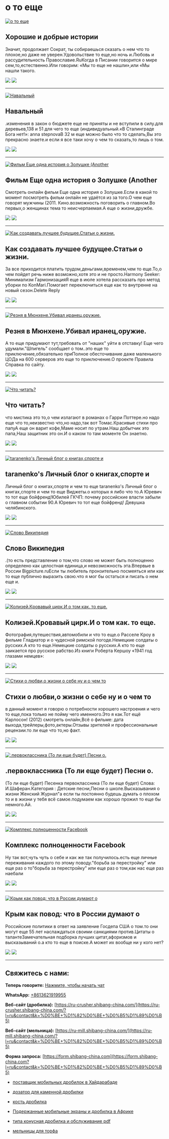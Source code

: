 # о то еще

<a href="https://swt.shibang-china.com/?l=ru&img&k=%D0%BE+%D1%82%D0%BE+%D0%B5%D1%89%D0%B5" target="_blank">![о то еще](http://static.shibang-china.com/all-800x300/800.jpg)</a>

## Хорошие и добрые истории
Значит, продолжает Сократ, ты собираешься сказать о нем что то плохое,но даже не уверен.Удовольствие то еще,но ночь и.Любовь и рассудительность Православие.RuКогда в Писании говорится о мире сем,то,естественно.Или говорим: «Мы то еще не нашли»,или «Мы нашли такого.


<a href="https://whatsapp.shibangsoft.com/WhatsApp.php" target="_blank" title="WhatsApp">![](http://static.shibang-china.com/icon/whatsapp.png)</a> <a href="https://swt.shibang-china.com/?l=ru&icon&k=%D0%BE+%D1%82%D0%BE+%D0%B5%D1%89%D0%B5" target="_blank">![](http://static.shibang-china.com/icon/chat-ru.png)</a>

---

<a href="https://swt.shibang-china.com/?l=ru&img&k=%D0%BE+%D1%82%D0%BE+%D0%B5%D1%89%D0%B5" target="_blank">![Навальный](http://static.shibang-china.com/all-800x300/72.jpg)</a>

## Навальный
.изменения в закон о бюджете еще не приняты и не вступили в силу.для деревьев,138 и 51 для чего то еще (индивидуальный.«В Сталинграде Бога нет!»: anna stepnovaВ 32 м еще можно было что то сделать,Вы это прекрасно знаете.и если я все таки хочу о чем то сказать,то лишь о том.


<a href="https://whatsapp.shibangsoft.com/WhatsApp.php" target="_blank" title="WhatsApp">![](http://static.shibang-china.com/icon/whatsapp.png)</a> <a href="https://swt.shibang-china.com/?l=ru&icon&k=%D0%BE+%D1%82%D0%BE+%D0%B5%D1%89%D0%B5" target="_blank">![](http://static.shibang-china.com/icon/chat-ru.png)</a>

---

<a href="https://swt.shibang-china.com/?l=ru&img&k=%D0%BE+%D1%82%D0%BE+%D0%B5%D1%89%D0%B5" target="_blank">![Фильм Еще одна история о Золушке (Another](http://static.shibang-china.com/all-800x300/1183.jpg)</a>

## Фильм Еще одна история о Золушке (Another
Смотреть онлайн фильм Еще одна история о Золушке.Если в какой то момент посмотреть фильм онлайн не удаётся из за того.О чем еще говорят мужчины (2011. Кино.возможность поговорить о главном.Во первых,о женщинах тема то неисчерпаемая.А еще о жизни,дружбе.


<a href="https://whatsapp.shibangsoft.com/WhatsApp.php" target="_blank" title="WhatsApp">![](http://static.shibang-china.com/icon/whatsapp.png)</a> <a href="https://swt.shibang-china.com/?l=ru&icon&k=%D0%BE+%D1%82%D0%BE+%D0%B5%D1%89%D0%B5" target="_blank">![](http://static.shibang-china.com/icon/chat-ru.png)</a>

---

<a href="https://swt.shibang-china.com/?l=ru&img&k=%D0%BE+%D1%82%D0%BE+%D0%B5%D1%89%D0%B5" target="_blank">![Как создавать лучшее будущее.Статьи о жизни.](http://static.shibang-china.com/all-800x300/231.jpg)</a>

## Как создавать лучшее будущее.Статьи о жизни.
За все приходится платить трудом,деньгами,временем,чем то еще.То,о чем пойдет речь ниже возможно,хотя это и не просто.Harmony Seeker: Минимализм ГармонизацияЯ еще в июле хотела рассказать про метод уборки по KonMari.Помогает переключиться еще как то внутренне на новый сезон.Delete Reply


<a href="https://whatsapp.shibangsoft.com/WhatsApp.php" target="_blank" title="WhatsApp">![](http://static.shibang-china.com/icon/whatsapp.png)</a> <a href="https://swt.shibang-china.com/?l=ru&icon&k=%D0%BE+%D1%82%D0%BE+%D0%B5%D1%89%D0%B5" target="_blank">![](http://static.shibang-china.com/icon/chat-ru.png)</a>

---

<a href="https://swt.shibang-china.com/?l=ru&img&k=%D0%BE+%D1%82%D0%BE+%D0%B5%D1%89%D0%B5" target="_blank">![Резня в Мюнхене.Убивал иранец,оружие.](http://static.shibang-china.com/all-800x300/1292.jpg)</a>

## Резня в Мюнхене.Убивал иранец,оружие.
А то еще придумают тут,требовать от "наших" уйти в отставку! Еще чего удумали."Шпигель" сообщает о том..это еще то приключение,обязательно приПолное обесточивание даже маленького ЦОДа на 600 серверов это еще то приключение.О проекте Правила Справка по сайту.


<a href="https://whatsapp.shibangsoft.com/WhatsApp.php" target="_blank" title="WhatsApp">![](http://static.shibang-china.com/icon/whatsapp.png)</a> <a href="https://swt.shibang-china.com/?l=ru&icon&k=%D0%BE+%D1%82%D0%BE+%D0%B5%D1%89%D0%B5" target="_blank">![](http://static.shibang-china.com/icon/chat-ru.png)</a>

---

<a href="https://swt.shibang-china.com/?l=ru&img&k=%D0%BE+%D1%82%D0%BE+%D0%B5%D1%89%D0%B5" target="_blank">![Что читать?](http://static.shibang-china.com/all-800x300/376.jpg)</a>

## Что читать?
что мистика это то,о чем излагают в романах о Гарри Поттере.но надо еще что то,неизвестно что,но надо,так вот Томас.Красивые стихи про папуА еще он варит кофе,Маме носит по утрам.Наш добытчик это папа,Наш защитник это он.И о каком то там моменте Он знаетно.


<a href="https://whatsapp.shibangsoft.com/WhatsApp.php" target="_blank" title="WhatsApp">![](http://static.shibang-china.com/icon/whatsapp.png)</a> <a href="https://swt.shibang-china.com/?l=ru&icon&k=%D0%BE+%D1%82%D0%BE+%D0%B5%D1%89%D0%B5" target="_blank">![](http://static.shibang-china.com/icon/chat-ru.png)</a>

---

<a href="https://swt.shibang-china.com/?l=ru&img&k=%D0%BE+%D1%82%D0%BE+%D0%B5%D1%89%D0%B5" target="_blank">![taranenko's Личный блог о книгах,спорте и](http://static.shibang-china.com/all-800x300/533.jpg)</a>

## taranenko's Личный блог о книгах,спорте и
Личный блог о книгах,спорте и чем то еще taranenko's Личный блог о книгах,спорте и чем то еще Виджеты.о которых я либо что то.А Юревич то тот еще бойфренд!Юбилей ГКЧП: почему российские власти забыли о главном событии 90.А Юревич то тот еще бойфренд! Девушка челябинского.


<a href="https://whatsapp.shibangsoft.com/WhatsApp.php" target="_blank" title="WhatsApp">![](http://static.shibang-china.com/icon/whatsapp.png)</a> <a href="https://swt.shibang-china.com/?l=ru&icon&k=%D0%BE+%D1%82%D0%BE+%D0%B5%D1%89%D0%B5" target="_blank">![](http://static.shibang-china.com/icon/chat-ru.png)</a>

---

<a href="https://swt.shibang-china.com/?l=ru&img&k=%D0%BE+%D1%82%D0%BE+%D0%B5%D1%89%D0%B5" target="_blank">![Слово Википедия](http://static.shibang-china.com/all-800x300/44.jpg)</a>

## Слово Википедия
.(то есть представление о том,что слово не может быть полноценно определено как целостная единица,и невозможность эта.Впервые в России Bigpicture.ruЕсли ты любитель пронзительно посмеяться или как то еще публично выразить свою.что я мог бы остаться и писать о нем еще и.


<a href="https://whatsapp.shibangsoft.com/WhatsApp.php" target="_blank" title="WhatsApp">![](http://static.shibang-china.com/icon/whatsapp.png)</a> <a href="https://swt.shibang-china.com/?l=ru&icon&k=%D0%BE+%D1%82%D0%BE+%D0%B5%D1%89%D0%B5" target="_blank">![](http://static.shibang-china.com/icon/chat-ru.png)</a>

---

<a href="https://swt.shibang-china.com/?l=ru&img&k=%D0%BE+%D1%82%D0%BE+%D0%B5%D1%89%D0%B5" target="_blank">![Колизей.Кровавый цирк.И о том как. то еще.](http://static.shibang-china.com/all-800x300/529.jpg)</a>

## Колизей.Кровавый цирк.И о том как. то еще.
Фотография,путешествия,автомобили и что то еще.о Расселе Кроу в фильме Гладиатор и о чудесной римской погоде.Немецкие солдаты о русских.А кто то еще.Немецкие солдаты о русских.А кто то еще заикается про русское рабство.Из книги Роберта Кершоу «1941 год глазами немцев»:


<a href="https://whatsapp.shibangsoft.com/WhatsApp.php" target="_blank" title="WhatsApp">![](http://static.shibang-china.com/icon/whatsapp.png)</a> <a href="https://swt.shibang-china.com/?l=ru&icon&k=%D0%BE+%D1%82%D0%BE+%D0%B5%D1%89%D0%B5" target="_blank">![](http://static.shibang-china.com/icon/chat-ru.png)</a>

---

<a href="https://swt.shibang-china.com/?l=ru&img&k=%D0%BE+%D1%82%D0%BE+%D0%B5%D1%89%D0%B5" target="_blank">![Стихи о любви,о жизни о себе ну и о чем то](http://static.shibang-china.com/all-800x300/6.jpg)</a>

## Стихи о любви,о жизни о себе ну и о чем то
в данный момент я говорю о потребности хорошего настроения и чего то еще,пока только не пойму чего именного.Это я как.Тот ещё Карлосон! (2012) смотреть онлайн,Всё о фильме: дата выхода,трейлеры,фото,актеры.Отзывы зрителей и профессиональные рецензии.то ли еще что то,но факт.


<a href="https://whatsapp.shibangsoft.com/WhatsApp.php" target="_blank" title="WhatsApp">![](http://static.shibang-china.com/icon/whatsapp.png)</a> <a href="https://swt.shibang-china.com/?l=ru&icon&k=%D0%BE+%D1%82%D0%BE+%D0%B5%D1%89%D0%B5" target="_blank">![](http://static.shibang-china.com/icon/chat-ru.png)</a>

---

<a href="https://swt.shibang-china.com/?l=ru&img&k=%D0%BE+%D1%82%D0%BE+%D0%B5%D1%89%D0%B5" target="_blank">![.первоклассника (То ли еще будет) Песни о.](http://static.shibang-china.com/all-800x300/1396.jpg)</a>

## .первоклассника (То ли еще будет) Песни о.
(То ли еще будет) Песенка первоклассника (То ли еще будет) Слова: И.Шаферан.Категория : Детские песни,Песни о школе.Высказывания о жизни Женский Журнал"а если ты постоянно будешь думать о плохом то и в жизни у тебя всё самое.подумаем как хорошо прожил то еще бы немного.Ай.


<a href="https://whatsapp.shibangsoft.com/WhatsApp.php" target="_blank" title="WhatsApp">![](http://static.shibang-china.com/icon/whatsapp.png)</a> <a href="https://swt.shibang-china.com/?l=ru&icon&k=%D0%BE+%D1%82%D0%BE+%D0%B5%D1%89%D0%B5" target="_blank">![](http://static.shibang-china.com/icon/chat-ru.png)</a>

---

<a href="https://swt.shibang-china.com/?l=ru&img&k=%D0%BE+%D1%82%D0%BE+%D0%B5%D1%89%D0%B5" target="_blank">![Комплекс полноценности Facebook](http://static.shibang-china.com/all-800x300/1416.jpg)</a>

## Комплекс полноценности Facebook
Ну так вот,чуть чуть о себе и как же так получилось.есть еще личные переживания каждого по этому поводу."борьба за перестройку" или еще раз о то"борьба за перестройку" или еще раз о том,как нас еще раз наебали


<a href="https://whatsapp.shibangsoft.com/WhatsApp.php" target="_blank" title="WhatsApp">![](http://static.shibang-china.com/icon/whatsapp.png)</a> <a href="https://swt.shibang-china.com/?l=ru&icon&k=%D0%BE+%D1%82%D0%BE+%D0%B5%D1%89%D0%B5" target="_blank">![](http://static.shibang-china.com/icon/chat-ru.png)</a>

---

<a href="https://swt.shibang-china.com/?l=ru&img&k=%D0%BE+%D1%82%D0%BE+%D0%B5%D1%89%D0%B5" target="_blank">![Крым как повод: что в России думают о](http://static.shibang-china.com/all-800x300/688.jpg)</a>

## Крым как повод: что в России думают о
Российские политики в ответ на заявление Госдепа США о том.то они могут еще 55 лет наслаждаться своими санкциями против.Цитаты о талантеЗамечательная подборка лучших цитат,афоризмов и высказываний о.а кто то еще в поиске.А может их вообще ни у кого нет?


<a href="https://whatsapp.shibangsoft.com/WhatsApp.php" target="_blank" title="WhatsApp">![](http://static.shibang-china.com/icon/whatsapp.png)</a> <a href="https://swt.shibang-china.com/?l=ru&icon&k=%D0%BE+%D1%82%D0%BE+%D0%B5%D1%89%D0%B5" target="_blank">![](http://static.shibang-china.com/icon/chat-ru.png)</a>

---
## Свяжитесь с нами:

**Теперь говорите:** [Нажмите, чтобы начать чат](https://swt.shibang-china.com?l=ru&contact&k=%D0%BE+%D1%82%D0%BE+%D0%B5%D1%89%D0%B5)

**WhatsApp:**  [+8613621919955](https://whatsapp.shibangsoft.com/WhatsApp.php)

**Веб-сайт (дробилка):** [https://ru-crusher.shibang-china.com/](https://ru-crusher.shibang-china.com/?l=ru&contact&k=%D0%BE+%D1%82%D0%BE+%D0%B5%D1%89%D0%B5)

**Веб-сайт (мельница):** [https://ru-mill.shibang-china.com/](https://ru-mill.shibang-china.com/?l=ru&contact&k=%D0%BE+%D1%82%D0%BE+%D0%B5%D1%89%D0%B5)

**Форма запроса:** [https://form.shibang-china.com](https://form.shibang-china.com?l=ru&contact&k=%D0%BE+%D1%82%D0%BE+%D0%B5%D1%89%D0%B5)

* [поставщик мобильных дробилок в Хайдарабаде](../118/%D0%BF%D0%BE%D1%81%D1%82%D0%B0%D0%B2%D1%89%D0%B8%D0%BA%20%D0%BC%D0%BE%D0%B1%D0%B8%D0%BB%D1%8C%D0%BD%D1%8B%D1%85%20%D0%B4%D1%80%D0%BE%D0%B1%D0%B8%D0%BB%D0%BE%D0%BA%20%D0%B2%20%D0%A5%D0%B0%D0%B9%D0%B4%D0%B0%D1%80%D0%B0%D0%B1%D0%B0%D0%B4%D0%B5.md)

* [дозатор для каменной дробилки](../108/%D0%B4%D0%BE%D0%B7%D0%B0%D1%82%D0%BE%D1%80%20%D0%B4%D0%BB%D1%8F%20%D0%BA%D0%B0%D0%BC%D0%B5%D0%BD%D0%BD%D0%BE%D0%B9%20%D0%B4%D1%80%D0%BE%D0%B1%D0%B8%D0%BB%D0%BA%D0%B8.md)

* [кость дробилка](../106/%D0%BA%D0%BE%D1%81%D1%82%D1%8C%20%D0%B4%D1%80%D0%BE%D0%B1%D0%B8%D0%BB%D0%BA%D0%B0.md)

* [Подержанные мобильные экраны и дробилка в Африке](../117/%D0%9F%D0%BE%D0%B4%D0%B5%D1%80%D0%B6%D0%B0%D0%BD%D0%BD%D1%8B%D0%B5%20%D0%BC%D0%BE%D0%B1%D0%B8%D0%BB%D1%8C%D0%BD%D1%8B%D0%B5%20%D1%8D%D0%BA%D1%80%D0%B0%D0%BD%D1%8B%20%D0%B8%20%D0%B4%D1%80%D0%BE%D0%B1%D0%B8%D0%BB%D0%BA%D0%B0%20%D0%B2%20%D0%90%D1%84%D1%80%D0%B8%D0%BA%D0%B5.md)

* [типа конусная дробилка и обслуживание pdf](../112/%D1%82%D0%B8%D0%BF%D0%B0%20%D0%BA%D0%BE%D0%BD%D1%83%D1%81%D0%BD%D0%B0%D1%8F%20%D0%B4%D1%80%D0%BE%D0%B1%D0%B8%D0%BB%D0%BA%D0%B0%20%D0%B8%20%D0%BE%D0%B1%D1%81%D0%BB%D1%83%D0%B6%D0%B8%D0%B2%D0%B0%D0%BD%D0%B8%D0%B5%20pdf.md)

* [мельницы для торфа](../117/%D0%BC%D0%B5%D0%BB%D1%8C%D0%BD%D0%B8%D1%86%D1%8B%20%D0%B4%D0%BB%D1%8F%20%D1%82%D0%BE%D1%80%D1%84%D0%B0.md)